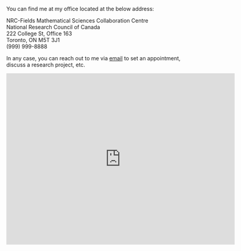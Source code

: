 
You can find me at my office located at the below address:

<p>NRC-Fields Mathematical Sciences Collaboration Centre<br />
National Research Council of Canada <br />
222 College St, Office 163 <br />
Toronto, ON M5T 3J1 <br />
(999) 999-8888</p>

In any case, you can reach out to me via [email](mailto:ashkan.ebadi@nrc-cnrc.gc.ca) to set an appointment, discuss a research project, etc.

<iframe src="https://www.google.com/maps/place/Fields+Institute,+222+College+St,+Toronto,+ON+M5T+3J1/@43.6586342,-79.4024279,17z/data=!4m15!1m8!3m7!1s0x882b34c0ca393a87:0x923f4ce2f38e5570!2sFields+Institute,+222+College+St,+Toronto,+ON+M5T+3J1!3b1!8m2!3d43.6586343!4d-79.397557!16s%2Fg%2F12hrygygp!3m5!1s0x882b34c0ca393a87:0x923f4ce2f38e5570!8m2!3d43.6586343!4d-79.397557!16s%2Fg%2F12hrygygp?entry=ttu" width="600" height="450" frameborder="0" style="border:0" allowfullscreen></iframe>

